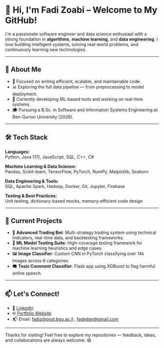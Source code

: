 # 👋 Hi, I'm Fadi Zoabi – Welcome to My GitHub!

I'm a passionate software engineer and data science enthusiast with a strong foundation in **algorithms**, **machine learning**, and **data engineering**. I love building intelligent systems, solving real-world problems, and continuously learning new technologies.

---

## 🧠 About Me

- 🎯 Focused on writing efficient, scalable, and maintainable code.
- 📊 Exploring the full data pipeline — from preprocessing to model deployment.
- 🤖 Currently developing ML-based tools and working on real-time systems.
- 🎓 Pursuing a B.Sc. in Software and Information Systems Engineering at Ben-Gurion University (2026).

---

## 🛠️ Tech Stack

**Languages:**  
Python, Java (17), JavaScript, SQL, C++, C#

**Machine Learning & Data Science:**  
Pandas, Scikit-learn, TensorFlow, PyTorch, NumPy, Matplotlib, Seaborn

**Data Engineering & Tools:**  
SQL, Apache Spark, Hadoop, Docker, Git, Jupyter, Firebase

**Testing & Best Practices:**  
Unit testing, dictionary-based mocks, memory-efficient code design

---

## 🚧 Current Projects

- 🔄 **Advanced Trading Bot**: Multi-strategy trading system using technical indicators, real-time data, and backtesting frameworks.
- 🧪 **ML Model Testing Suite**: High-coverage testing framework for machine learning heuristics and edge cases.
- 🖼️ **Image Classifier**: Custom CNN in PyTorch classifying over 14k images across 6 categories.
- 🗨️ **Toxic Comment Classifier**: Flask app using XGBoost to flag harmful online speech.

---

## 📫 Let's Connect!

- 💼 [LinkedIn](https://www.linkedin.com/in/fadi-zoabi/)
- 🌐 [Portfolio Website](https://fadiz911.github.io/portfolio/)
- 📬 Email: [fadiz@post.bgu.ac.il](mailto:fadiz@post.bgu.ac.il) , [fadedan@gmail.com](mailto:fadedan@gmail.com)

---

Thanks for visiting! Feel free to explore my repositories — feedback, ideas, and collaborations are always welcome. 😄
